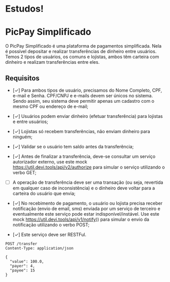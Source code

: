 # Estudos!

# PicPay Simplificado

O PicPay Simplificado é uma plataforma de pagamentos simplificada. Nela é possível depositar e realizar transferências de dinheiro entre usuários. Temos 2 tipos de usuários, os comuns e lojistas, ambos têm carteira com dinheiro e realizam transferências entre eles.

## Requisitos

- [✓] Para ambos tipos de usuário, precisamos do Nome Completo, CPF, e-mail e Senha. CPF/CNPJ e e-mails devem ser únicos no sistema. Sendo assim, seu sistema deve permitir apenas um cadastro com o mesmo CPF ou endereço de e-mail;

- [✓] Usuários podem enviar dinheiro (efetuar transferência) para lojistas e entre usuários;

- [✓] Lojistas só recebem transferências, não enviam dinheiro para ninguém;

- [✓] Validar se o usuário tem saldo antes da transferência;

- [✓] Antes de finalizar a transferência, deve-se consultar um serviço autorizador externo, use este mock https://util.devi.tools/api/v2/authorize para simular o serviço utilizando o verbo GET;

- [ ] A operação de transferência deve ser uma transação (ou seja, revertida em qualquer caso de inconsistência) e o dinheiro deve voltar para a carteira do usuário que envia;

- [✓] No recebimento de pagamento, o usuário ou lojista precisa receber notificação (envio de email, sms) enviada por um serviço de terceiro e eventualmente este serviço pode estar indisponível/instável. Use este mock https://util.devi.tools/api/v1/notify)) para simular o envio da notificação utilizando o verbo POST;

- [✓] Este serviço deve ser RESTFul.

```
POST /transfer
Content-Type: application/json

{
  "value": 100.0,
  "payer": 4,
  "payee": 15
}
```
